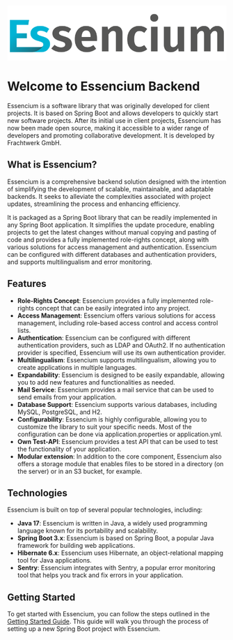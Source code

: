 ![image essencium](./img/logotype_400x100px.svg)

# Welcome to Essencium Backend

Essencium is a software library that was originally developed for client projects. It is based on Spring Boot and allows developers to quickly start new software projects. After its initial use in client projects, Essencium has now been made open source, making it accessible to a wider range of developers and promoting collaborative development. It is developed by Frachtwerk GmbH.

## What is Essencium?

Essencium is a comprehensive backend solution designed with the intention of simplifying the development of scalable, maintainable, and adaptable backends. It seeks to alleviate the complexities associated with project updates, streamlining the process and enhancing efficiency.

It is packaged as a Spring Boot library that can be readily implemented in any Spring Boot application. It simplifies the update procedure, enabling projects to get the latest changes without manual copying and pasting of code and provides a fully implemented role-rights concept, along with various solutions for access management and authentication. Essencium can be configured with different databases and authentication providers, and supports multilingualism and error monitoring.

## Features

- **Role-Rights Concept**: Essencium provides a fully implemented role-rights concept that can be easily integrated into any project.
- **Access Management**: Essencium offers various solutions for access management, including role-based access control and access control lists.
- **Authentication**: Essencium can be configured with different authentication providers, such as LDAP and OAuth2. If no authentication provider is specified, Essencium will use its own authentication provider.
- **Multilingualism**: Essencium supports multilingualism, allowing you to create applications in multiple languages.
- **Expandability**: Essencium is designed to be easily expandable, allowing you to add new features and functionalities as needed.
- **Mail Service**: Essencium provides a mail service that can be used to send emails from your application.
- **Database Support**: Essencium supports various databases, including MySQL, PostgreSQL, and H2.
- **Configurability**: Essencium is highly configurable, allowing you to customize the library to suit your specific needs. Most of the configuration can be done via application.properties or application.yml.
- **Own Test-API**: Essencium provides a test API that can be used to test the functionality of your application.
- **Modular extension**: In addition to the core component, Essencium also offers a storage module that enables files to be stored in a directory (on the server) or in an S3 bucket, for example.

## Technologies

Essencium is built on top of several popular technologies, including:

- **Java 17**: Essencium is written in Java, a widely used programming language known for its portability and scalability.
- **Spring Boot 3.x**: Essencium is based on Spring Boot, a popular Java framework for building web applications.
- **Hibernate 6.x**: Essencium uses Hibernate, an object-relational mapping tool for Java applications.
- **Sentry**: Essencium integrates with Sentry, a popular error monitoring tool that helps you track and fix errors in your application.

## Getting Started

To get started with Essencium, you can follow the steps outlined in the [Getting Started Guide](./getting-started.md). This guide will walk you through the process of setting up a new Spring Boot project with Essencium.
